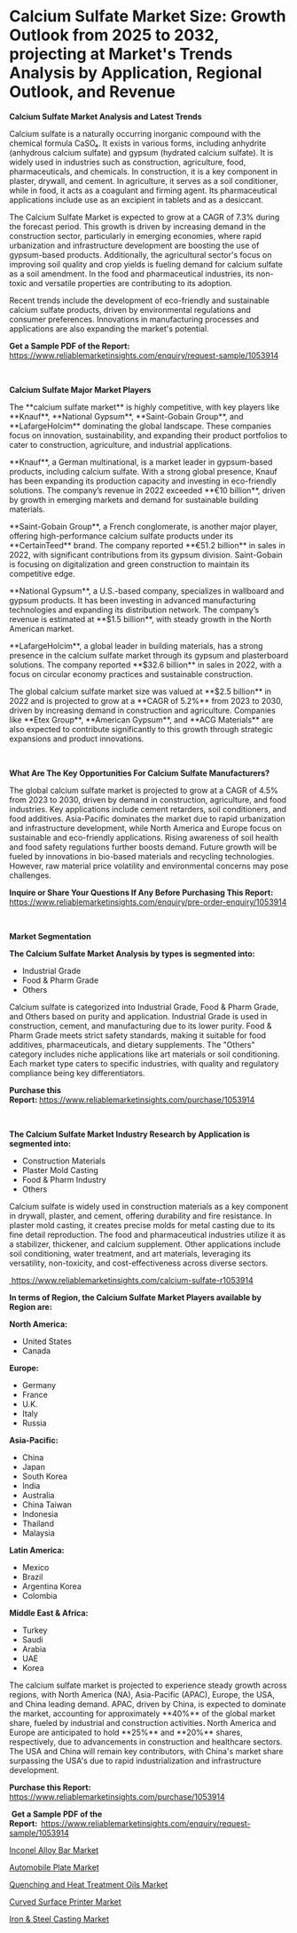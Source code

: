 <p><h1>Calcium Sulfate Market Size: Growth Outlook from 2025 to 2032, projecting at Market's Trends Analysis by Application, Regional Outlook, and Revenue</h1></p><p><strong>Calcium Sulfate Market Analysis and Latest Trends</strong></p>
<p><p>Calcium sulfate is a naturally occurring inorganic compound with the chemical formula CaSO₄. It exists in various forms, including anhydrite (anhydrous calcium sulfate) and gypsum (hydrated calcium sulfate). It is widely used in industries such as construction, agriculture, food, pharmaceuticals, and chemicals. In construction, it is a key component in plaster, drywall, and cement. In agriculture, it serves as a soil conditioner, while in food, it acts as a coagulant and firming agent. Its pharmaceutical applications include use as an excipient in tablets and as a desiccant.</p><p>The Calcium Sulfate Market is expected to grow at a CAGR of 7.3% during the forecast period. This growth is driven by increasing demand in the construction sector, particularly in emerging economies, where rapid urbanization and infrastructure development are boosting the use of gypsum-based products. Additionally, the agricultural sector's focus on improving soil quality and crop yields is fueling demand for calcium sulfate as a soil amendment. In the food and pharmaceutical industries, its non-toxic and versatile properties are contributing to its adoption.</p><p>Recent trends include the development of eco-friendly and sustainable calcium sulfate products, driven by environmental regulations and consumer preferences. Innovations in manufacturing processes and applications are also expanding the market's potential.</p></p>
<p><strong>Get a Sample PDF of the Report:&nbsp;</strong> <a href="https://www.reliablemarketinsights.com/enquiry/request-sample/1053914?utm_campaign=2264&utm_medium=2&utm_source=Github&utm_content=ia&utm_term=26012025&utm_id=calcium-sulfate">https://www.reliablemarketinsights.com/enquiry/request-sample/1053914</a></p>
<p>&nbsp;</p>
<p><strong>Calcium Sulfate Major Market Players</strong></p>
<p><p>The **calcium sulfate market** is highly competitive, with key players like **Knauf**, **National Gypsum**, **Saint-Gobain Group**, and **LafargeHolcim** dominating the global landscape. These companies focus on innovation, sustainability, and expanding their product portfolios to cater to construction, agriculture, and industrial applications.</p><p>**Knauf**, a German multinational, is a market leader in gypsum-based products, including calcium sulfate. With a strong global presence, Knauf has been expanding its production capacity and investing in eco-friendly solutions. The company’s revenue in 2022 exceeded **€10 billion**, driven by growth in emerging markets and demand for sustainable building materials.</p><p>**Saint-Gobain Group**, a French conglomerate, is another major player, offering high-performance calcium sulfate products under its **CertainTeed** brand. The company reported **€51.2 billion** in sales in 2022, with significant contributions from its gypsum division. Saint-Gobain is focusing on digitalization and green construction to maintain its competitive edge.</p><p>**National Gypsum**, a U.S.-based company, specializes in wallboard and gypsum products. It has been investing in advanced manufacturing technologies and expanding its distribution network. The company’s revenue is estimated at **$1.5 billion**, with steady growth in the North American market.</p><p>**LafargeHolcim**, a global leader in building materials, has a strong presence in the calcium sulfate market through its gypsum and plasterboard solutions. The company reported **$32.6 billion** in sales in 2022, with a focus on circular economy practices and sustainable construction.</p><p>The global calcium sulfate market size was valued at **$2.5 billion** in 2022 and is projected to grow at a **CAGR of 5.2%** from 2023 to 2030, driven by increasing demand in construction and agriculture. Companies like **Etex Group**, **American Gypsum**, and **ACG Materials** are also expected to contribute significantly to this growth through strategic expansions and product innovations.</p></p>
<p>&nbsp;</p>
<p><strong>What Are The Key Opportunities For Calcium Sulfate Manufacturers?</strong></p>
<p><p>The global calcium sulfate market is projected to grow at a CAGR of 4.5% from 2023 to 2030, driven by demand in construction, agriculture, and food industries. Key applications include cement retarders, soil conditioners, and food additives. Asia-Pacific dominates the market due to rapid urbanization and infrastructure development, while North America and Europe focus on sustainable and eco-friendly applications. Rising awareness of soil health and food safety regulations further boosts demand. Future growth will be fueled by innovations in bio-based materials and recycling technologies. However, raw material price volatility and environmental concerns may pose challenges.</p></p>
<p><strong>Inquire or Share Your Questions If Any Before Purchasing This Report:</strong> <a href="https://www.reliablemarketinsights.com/enquiry/pre-order-enquiry/1053914?utm_campaign=2264&utm_medium=2&utm_source=Github&utm_content=ia&utm_term=26012025&utm_id=calcium-sulfate">https://www.reliablemarketinsights.com/enquiry/pre-order-enquiry/1053914</a></p>
<p>&nbsp;</p>
<p><strong>Market Segmentation</strong></p>
<p><strong>The Calcium Sulfate Market Analysis by types is segmented into:</strong></p>
<p><ul><li>Industrial Grade</li><li>Food & Pharm Grade</li><li>Others</li></ul></p>
<p><p>Calcium sulfate is categorized into Industrial Grade, Food & Pharm Grade, and Others based on purity and application. Industrial Grade is used in construction, cement, and manufacturing due to its lower purity. Food & Pharm Grade meets strict safety standards, making it suitable for food additives, pharmaceuticals, and dietary supplements. The "Others" category includes niche applications like art materials or soil conditioning. Each market type caters to specific industries, with quality and regulatory compliance being key differentiators.</p></p>
<p><strong>Purchase this Report:&nbsp;</strong><a href="https://www.reliablemarketinsights.com/purchase/1053914?utm_campaign=2264&utm_medium=2&utm_source=Github&utm_content=ia&utm_term=26012025&utm_id=calcium-sulfate">https://www.reliablemarketinsights.com/purchase/1053914</a></p>
<p>&nbsp;</p>
<p><strong>The Calcium Sulfate Market Industry Research by Application is segmented into:</strong></p>
<p><ul><li>Construction Materials</li><li>Plaster Mold Casting</li><li>Food & Pharm Industry</li><li>Others</li></ul></p>
<p><p>Calcium sulfate is widely used in construction materials as a key component in drywall, plaster, and cement, offering durability and fire resistance. In plaster mold casting, it creates precise molds for metal casting due to its fine detail reproduction. The food and pharmaceutical industries utilize it as a stabilizer, thickener, and calcium supplement. Other applications include soil conditioning, water treatment, and art materials, leveraging its versatility, non-toxicity, and cost-effectiveness across diverse sectors.</p></p>
<p><a href="https://www.reliablemarketinsights.com/calcium-sulfate-r1053914?utm_campaign=2264&utm_medium=2&utm_source=Github&utm_content=ia&utm_term=26012025&utm_id=calcium-sulfate">&nbsp;https://www.reliablemarketinsights.com/calcium-sulfate-r1053914</a></p>
<p><strong>In terms of Region, the Calcium Sulfate Market Players available by Region are:</strong></p>
<p>
    <p> <strong> North America: </strong>
        <ul>
            <li>United States</li>
            <li>Canada</li>
        </ul>
        </p> 
    <p> <strong> Europe: </strong>
        <ul>
            <li>Germany</li>
            <li>France</li>
            <li>U.K.</li>
            <li>Italy</li>
            <li>Russia</li>
        </ul>
        </p> 
    <p> <strong> Asia-Pacific: </strong>
        <ul>
            <li>China</li>
            <li>Japan</li>
            <li>South Korea</li>
            <li>India</li>
            <li>Australia</li>
            <li>China Taiwan</li>
            <li>Indonesia</li>
            <li>Thailand</li>
            <li>Malaysia</li>
        </ul>
        </p> 
    <p> <strong> Latin America: </strong>
        <ul>
            <li>Mexico</li>
            <li>Brazil</li>
            <li>Argentina Korea</li>
            <li>Colombia</li>
        </ul>
        </p> 
    <p> <strong> Middle East & Africa: </strong>
        <ul>
            <li>Turkey</li>
            <li>Saudi</li>
            <li>Arabia</li>
            <li>UAE</li>
            <li>Korea</li>
        </ul>
    </p>
    </p>
<p><p>The calcium sulfate market is projected to experience steady growth across regions, with North America (NA), Asia-Pacific (APAC), Europe, the USA, and China leading demand. APAC, driven by China, is expected to dominate the market, accounting for approximately **40%** of the global market share, fueled by industrial and construction activities. North America and Europe are anticipated to hold **25%** and **20%** shares, respectively, due to advancements in construction and healthcare sectors. The USA and China will remain key contributors, with China's market share surpassing the USA's due to rapid industrialization and infrastructure development.</p></p>
<p><strong>Purchase this Report: </strong><a href="https://www.reliablemarketinsights.com/purchase/1053914?utm_campaign=2264&utm_medium=2&utm_source=Github&utm_content=ia&utm_term=26012025&utm_id=calcium-sulfate">https://www.reliablemarketinsights.com/purchase/1053914</a></p>
<p>&nbsp;<strong>Get a Sample PDF of the Report:&nbsp;&nbsp;</strong><a href="https://www.reliablemarketinsights.com/enquiry/request-sample/1053914?utm_campaign=2264&utm_medium=2&utm_source=Github&utm_content=ia&utm_term=26012025&utm_id=calcium-sulfate">https://www.reliablemarketinsights.com/enquiry/request-sample/1053914</a></p>
<p><strong></strong></p>
<p><p><a href="https://www.linkedin.com/pulse/global-inconel-alloy-bar-market-comprehensive-analysis-size-share-hbywe?utm_campaign=2264&utm_medium=2&utm_source=Github&utm_content=ia&utm_term=26012025&utm_id=calcium-sulfate">Inconel Alloy Bar Market</a></p><p><a href="https://github.com/stillsfloria19981/Market-Research-Report-List-1/blob/main/automobile-plate-market.md?utm_campaign=2264&utm_medium=2&utm_source=Github&utm_content=ia&utm_term=26012025&utm_id=calcium-sulfate">Automobile Plate Market</a></p><p><a href="https://www.linkedin.com/pulse/quenching-heat-treatment-oils-market-analysis-report-predicts-1tjle?utm_campaign=2264&utm_medium=2&utm_source=Github&utm_content=ia&utm_term=26012025&utm_id=calcium-sulfate">Quenching and Heat Treatment Oils Market</a></p><p><a href="https://www.linkedin.com/pulse/insightful-curved-surface-printer-market-size-expected-7v1dc?utm_campaign=2264&utm_medium=2&utm_source=Github&utm_content=ia&utm_term=26012025&utm_id=calcium-sulfate">Curved Surface Printer Market</a></p><p><a href="https://github.com/gukenneth26571/Market-Research-Report-List-1/blob/main/iron-steel-casting-market.md?utm_campaign=2264&utm_medium=2&utm_source=Github&utm_content=ia&utm_term=26012025&utm_id=calcium-sulfate">Iron & Steel Casting Market</a></p></p>